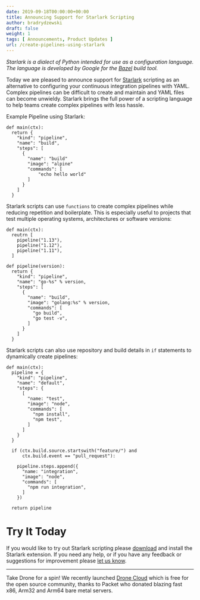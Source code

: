 ```yaml
---
date: 2019-09-18T00:00:00+00:00
title: Announcing Support for Starlark Scripting
author: bradrydzewski
draft: false
weight: 1
tags: [ Announcements, Product Updates ]
url: /create-pipelines-using-starlark
---
```


_Starlark is a dialect of Python intended for use as a configuration language. The language is developed by Google for the [Bazel](https://bazel.build/) build tool._

Today we are pleased to announce support for [Starlark](https://digitalocean-runner.docs.drone.io/configuration/) scripting as an alternative to configuring your continuous integration pipelines with YAML. Complex pipelines can be difficult to create and maintain and YAML files can become unwieldy. Starlark brings the full power of a scripting language to help teams create complex pipelines with less hassle.


Example Pipeline using Starlark:

```
def main(ctx):
  return {
    "kind": "pipeline",
    "name": "build",
    "steps": [
      {
        "name": "build"
        "image": "alpine"
        "commands": [
            "echo hello world"
        ]
      }
    ]
  }
```


Starlark scripts can use `functions` to create complex pipelines while reducing repetition and boilerplate. This is especially useful to projects that test multiple operating systems, architectures or software versions:

```
def main(ctx):
  reutrn [
    pipeline("1.13"),
    pipeline("1.12"),
    pipeline("1.11"),
  ]

def pipeline(version):
  return {
    "kind": "pipeline",
    "name": "go-%s" % version,
    "steps": [
      {
        "name": "build",
        "image": "golang:%s" % version,
        "commands": [
          "go build",
          "go test -v",
        ]
      }
    ]
  }
```

Starlark scripts can also use repository and build details in `if` statements to dynamically create pipelines:

```
def main(ctx):
  pipeline = {
    "kind": "pipeline",
    "name": "default",
    "steps": {
      [
        "name: "test",
        "image": "node",
        "commands": [
          "npm install",
          "npm test",
        ]
      ]
    }
  }

  if (ctx.build.source.startswith("feature/") and
      ctx.build.event == "pull_request"):

    pipeline.steps.append({
      "name: "integration",
      "image": "node",
      "commands": [
        "npm run integration",
      ]
    })

  return pipeline
```

# Try It Today

If you would like to try out Starlark scripting please [download](https://docs.drone.io/starlark/overview/) and install the Starlark extension. If you need any help, or if you have any feedback or suggestions for improvement please [let us know](https://gitter.im/drone/drone).


---

Take Drone for a spin! We recently launched [Drone Cloud](https://cloud.drone.io/) which is free for the open source community, thanks to Packet who donated blazing fast x86, Arm32 and Arm64 bare metal servers.